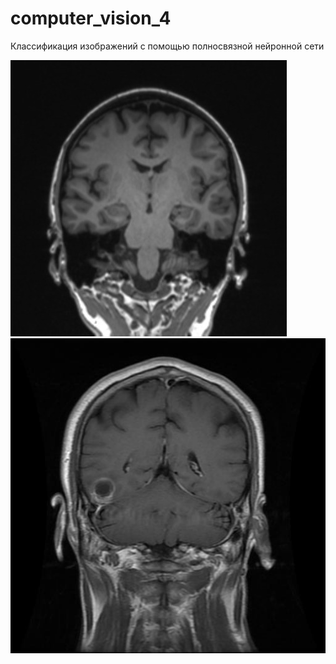 # computer_vision_4
Классификация изображений с помощью полносвязной нейронной сети


![healthy](https://github.com/LugenderGeist/computer_vision_4/blob/main/mri_healthy%20(4).jpg)
![tumor](https://github.com/LugenderGeist/computer_vision_4/blob/main/glioma%20(37).jpg)  
